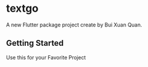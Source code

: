 # textgo

A new Flutter package project create by Bui Xuan Quan.

## Getting Started

Use this for your Favorite Project